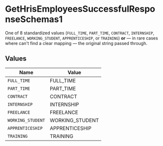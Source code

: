 # GetHrisEmployeesSuccessfulResponseSchemas1

One of 8 standardized values (`FULL_TIME`, `PART_TIME`, `CONTRACT`, `INTERNSHIP`, `FREELANCE`, `WORKING_STUDENT`, `APPRENTICESHIP`, or `TRAINING`) **or** — in rare cases where can't find a clear mapping — the original string passed through.


## Values

| Name              | Value             |
| ----------------- | ----------------- |
| `FULL_TIME`       | FULL_TIME         |
| `PART_TIME`       | PART_TIME         |
| `CONTRACT`        | CONTRACT          |
| `INTERNSHIP`      | INTERNSHIP        |
| `FREELANCE`       | FREELANCE         |
| `WORKING_STUDENT` | WORKING_STUDENT   |
| `APPRENTICESHIP`  | APPRENTICESHIP    |
| `TRAINING`        | TRAINING          |